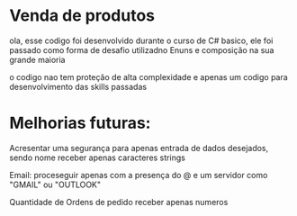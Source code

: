 <h1>Venda de produtos</h1>
<p>ola, esse codigo foi desenvolvido durante o curso de C# basico, ele foi passado como forma de desafio utilizadno Enuns e composição na sua grande maioria</p>
<p>o codigo nao tem proteção de alta complexidade e apenas um codigo para desenvolvimento das skills passadas</p>
<h1>Melhorias futuras:</h1>
<p>Acresentar uma segurança para apenas entrada de dados desejados, sendo nome receber apenas caracteres strings</p>
<p>Email: proceseguir apenas com a presença do @ e um servidor como "GMAIL" ou "OUTLOOK"</p>
<p>Quantidade de Ordens de pedido receber apenas numeros</p>
